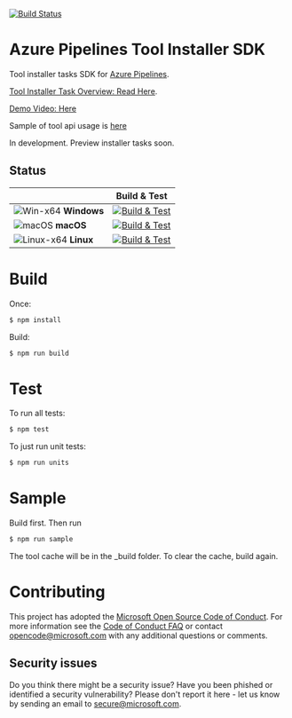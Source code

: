 [![Build Status](https://dev.azure.com/ms/azure-pipelines-tool-lib/_apis/build/status/Microsoft.azure-pipelines-tool-lib?branchName=master)](https://dev.azure.com/ms/azure-pipelines-tool-lib/_build/latest?definitionId=92&branchName=master)

# Azure Pipelines Tool Installer SDK

Tool installer tasks SDK for [Azure Pipelines](https://azure.microsoft.com/en-us/services/devops/pipelines/).

[Tool Installer Task Overview: Read Here](docs/overview.md).

[Demo Video: Here](https://youtu.be/Ie8EuvqJ0Hg)

Sample of tool api usage is [here](sample.ts)

In development.  Preview installer tasks soon.

## Status

|   | Build & Test |
|---|:-----:|
|![Win-x64](docs/res/win_med.png) **Windows**|[![Build & Test][win-build-badge]][build]| 
|![macOS](docs/res/apple_med.png) **macOS**|[![Build & Test][macOS-build-badge]][build]| 
|![Linux-x64](docs/res/ubuntu_med.png) **Linux**|[![Build & Test][linux-build-badge]][build]|

[win-build-badge]: https://dev.azure.com/mseng/PipelineTools/_apis/build/status/azure-pipelines-tool-lib?branchName=features/rebrand&jobname=VS2017_Win2016
[macOS-build-badge]: https://dev.azure.com/mseng/PipelineTools/_apis/build/status/azure-pipelines-tool-lib?branchName=features/rebrand&jobname=MacOS_1013
[linux-build-badge]: https://dev.azure.com/mseng/PipelineTools/_apis/build/status/azure-pipelines-tool-lib?branchName=features/rebrand&jobname=Ubuntu_1604
[build]: https://dev.azure.com/mseng/PipelineTools/_build/latest?definitionId=7750

# Build

Once:  
```bash
$ npm install
```

Build:  
```bash
$ npm run build
```

# Test

To run all tests:

```bash
$ npm test
```

To just run unit tests:

```bash
$ npm run units
```

# Sample

Build first.  Then run  

```bash
$ npm run sample
```

The tool cache will be in the _build folder.  To clear the cache, build again.

# Contributing

This project has adopted the [Microsoft Open Source Code of Conduct](https://opensource.microsoft.com/codeofconduct/). For more information see the [Code of Conduct FAQ](https://opensource.microsoft.com/codeofconduct/faq/) or contact [opencode@microsoft.com](mailto:opencode@microsoft.com) with any additional questions or comments.

## Security issues

Do you think there might be a security issue? Have you been phished or identified a security vulnerability? Please don't report it here - let us know by sending an email to secure@microsoft.com.
